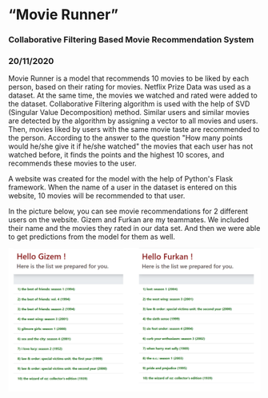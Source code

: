 # “Movie Runner”


### Collaborative Filtering Based Movie Recommendation System

### 20/11/2020



Movie Runner is a model that recommends 10 movies to be liked by each person, based on their rating for movies. Netflix Prize Data was used as a dataset. At the same time, the movies we watched and rated were added to the dataset. Collaborative Filtering algorithm is used with the help of SVD (Singular Value Decomposition) method. Similar users and similar movies are detected by the algorithm by assigning a vector to all movies and users. Then, movies liked by users with the same movie taste are recommended to the person. According to the answer to the question "How many points would he/she give it if he/she watched" the movies that each user has not watched before, it finds the points and the highest 10 scores, and recommends these movies to the user. 


A website was created for the model with the help of Python's Flask framework. When the name of a user in the dataset is entered on this website, 10 movies will be recommended to that user.


In the picture below, you can see movie recommendations for 2 different users on the website. Gizem and Furkan are my teammates. We included their name and the movies they rated in our data set. And then we were able to get predictions from the model for them as well.


![image](movie_recommendations.PNG)

